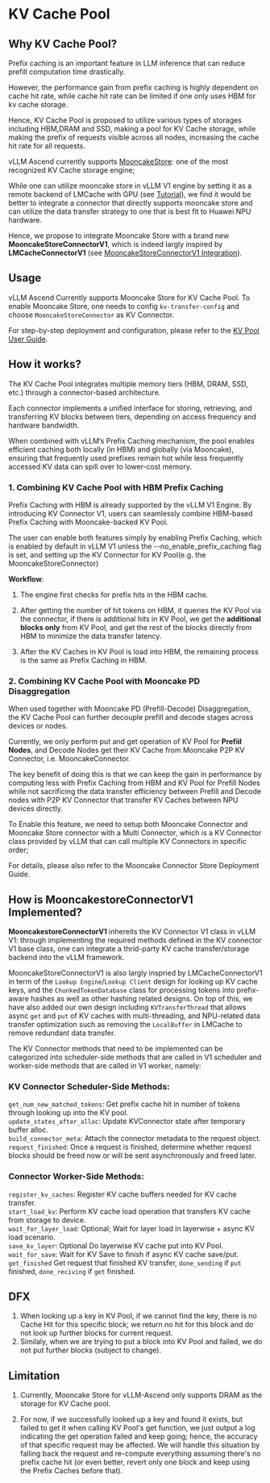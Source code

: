 # KV Cache Pool

## Why KV Cache Pool?

Prefix caching is an important feature in LLM inference that can reduce prefill computation time drastically.

However, the performance gain from prefix caching is highly dependent on cache hit rate, while cache hit rate can be limited if one only uses HBM for kv cache storage.

Hence, KV Cache Pool is proposed to utilize various types of storages including HBM,DRAM and SSD, making a pool for KV Cache storage, while making the prefix of requests visible across all nodes, increasing the cache hit rate for all requests.

vLLM Ascend currently supports [MooncakeStore](https://github.com/kvcache-ai/Mooncake): one of the most recognized KV Cache storage engine;

While one can utilize mooncake store in vLLM V1 engine by setting it as a remote backend of LMCache with GPU (see [Tutorial](https://github.com/LMCache/LMCache/blob/dev/examples/kv_cache_reuse/remote_backends/mooncakestore/README.md)), we find it would be better to integrate a connector that directly supports mooncake store and can utilize the data transfer strategy to one that is best fit to Huawei NPU hardware.

Hence, we propose to integrate Mooncake Store with a brand new **MooncakeStoreConnectorV1**, which is indeed largly inspired by **LMCacheConnectorV1** (see [MooncakeStoreConnectorV1 Integration](#how-is-mooncakestoreconnectorv1-implemented)).

## Usage

vLLM Ascend Currently supports Mooncake Store for KV Cache Pool. To enable Mooncake Store, one needs to config `kv-transfer-config` and choose `MooncakeStoreConnector` as KV Connector.

For step-by-step deployment and configuration, please refer to the [KV Pool User Guide](vllm-ascend/docs/source/user_guide/feature_guide/kv_pool_mooncake.md).

## How it works?
The KV Cache Pool integrates multiple memory tiers (HBM, DRAM, SSD, etc.) through a connector-based architecture.

Each connector implements a unified interface for storing, retrieving, and transferring KV blocks between tiers, depending on access frequency and hardware bandwidth.

When combined with vLLM’s Prefix Caching mechanism, the pool enables efficient caching both locally (in HBM) and globally (via Mooncake), ensuring that frequently used prefixes remain hot while less frequently accessed KV data can spill over to lower-cost memory.

### 1. Combining KV Cache Pool with HBM Prefix Caching
Prefix Caching with HBM is already supported by the vLLM V1 Engine.
By introducing KV Connector V1, users can seamlessly combine HBM-based Prefix Caching with Mooncake-backed KV Pool.

 The user can enable both features simply by enabling Prefix Caching, which is enabled by default in vLLM V1 unless the --no_enable_prefix_caching flag is set, and setting up the KV Connector for KV Pool(e.g. the MooncakeStoreConnector)

**Workflow**:

1. The engine first checks for prefix hits in the HBM cache.

2. After getting the number of hit tokens on HBM, it queries the KV Pool via the connector, if there is additional hits in KV Pool, we get the **additional blocks only** from KV Pool, and get the rest of the blocks directly from HBM to minimize the data transfer latency.

3. After the KV Caches in KV Pool is load into HBM, the remaining process is the same as Prefix Caching in HBM.

### 2. Combining KV Cache Pool with Mooncake PD Disaggregation

When used together with Mooncake PD (Prefill-Decode) Disaggregation, the KV Cache Pool can further decouple prefill and decode stages across devices or nodes.

Currently, we only perform put and get operation of KV Pool for **Prefiil Nodes**, and Decode Nodes get their KV Cache from Mooncake P2P KV Connector, i.e. MooncakeConnector.

 The key benefit of doing this is that we can keep the gain in performance by computing less with Prefix Caching from HBM and KV Pool for Prefill Nodes while not sacrificing the data transfer efficiency between Prefill and Decode nodes with P2P KV Connector that transfer KV Caches between NPU devices directly.

To Enable this feature, we need to setup both Mooncake Connector and Mooncake Store connector with a Multi Connector, which is a KV Connector class provided by vLLM that can call multiple KV Connectors in specific order;

For details, please also refer to the Mooncake Connector Store Deployment Guide.
## How is MooncakestoreConnectorV1 Implemented?
**MooncakestoreConnectorV1** inhereits the KV Connector V1 class in vLLM V1: through implementing the required methods defined in the KV connector V1 base class, one can integrate a thrid-party KV cache transfer/storage backend into the vLLM framework.

MooncakeStoreConnectorV1 is also largly inspried by LMCacheConnectorV1 in term of the `Lookup Engine`/`Lookup Client` design for looking up KV cache keys, and the `ChunkedTokenDatabase` class for processing tokens into prefix-aware hashes as well as other hashing related designs. On top of this, we have also added our own design including `KVTransferThread` that allows async `get` and `put` of KV caches with multi-threading, and NPU-related data transfer optimization such as removing the `LocalBuffer` in LMCache to remove redundant data transfer.

The KV Connector methods that need to be implemented can be categorized into scheduler-side methods that are called in V1 scheduler and worker-side methods that are called in V1 worker, namely:
### KV Connector Scheduler-Side Methods:
`get_num_new_matched_tokens`: Get prefix cache hit in number of tokens through looking up into the KV pool.  
`update_states_after_alloc`:  Update KVConnector state after temporary buffer alloc.  
`build_connector_meta`: Attach the connector metadata to the request object.  
`request_finished`: Once a request is finished, determine whether request blocks should be freed now or will be sent asynchronously and freed later.
### Connector Worker-Side Methods:
`register_kv_caches`: Register KV cache buffers needed for KV cache transfer.  
`start_load_kv`: Perform KV cache load operation that transfers KV cache from storage to device.  
`wait_for_layer_load`: Optional; Wait for layer load in layerwise + async KV load scenario.  
`save_kv_layer`: Optional Do layerwise KV cache put into KV Pool.  
`wait_for_save`: Wait for KV Save to finish if async KV cache save/put.  
`get_finished` Get request that finished KV transfer, `done_sending` if `put` finished, `done_reciving` if `get` finished.

## DFX
1. When looking up a key in KV Pool, if we cannot find the key, there is no Cache Hit for this specific block; we return no hit for this block and do not look up further blocks for current request.
2. Similaly, when we are trying to put a block into KV Pool and failed, we do not put further blocks (subject to change).

## Limitation

1. Currently, Mooncake Store for vLLM-Ascend only supports DRAM as the storage for KV Cache pool.

2. For now, if we successfully looked up a key and found it exists, but failed to get it when calling KV Pool's get function, we just output a log indicating the get operation failed and keep going; hence, the accuracy of that specific request may be affected. We will handle this situation by falling back the request and re-compute everything assuming there's no prefix cache hit (or even better, revert only one block and keep using the Prefix Caches before that).
